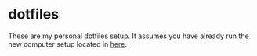 # dotfiles

These are my personal dotfiles setup. It assumes you have already run the new computer setup located in [here](https://github.com/NotMyself/new-computer).